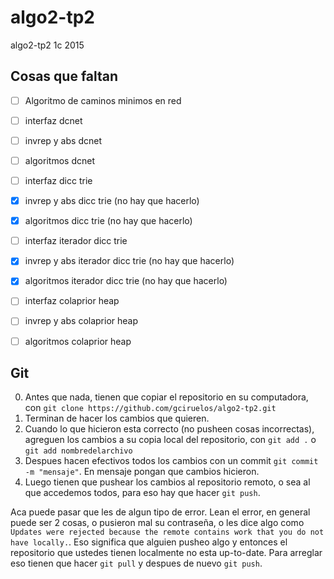 # algo2-tp2
algo2-tp2 1c 2015

Cosas que faltan
----------------
- [ ] Algoritmo de caminos minimos en red
- [ ] interfaz dcnet
- [ ] invrep y abs dcnet
- [ ] algoritmos dcnet
- [ ] interfaz dicc trie
- [x] invrep y abs dicc trie (no hay que hacerlo)
- [x] algoritmos dicc trie (no hay que hacerlo)
- [ ] interfaz iterador dicc trie
- [x] invrep y abs iterador dicc trie (no hay que hacerlo)
- [x] algoritmos iterador dicc trie (no hay que hacerlo)
- [ ] interfaz colaprior heap
- [ ] invrep y abs colaprior heap
- [ ] algoritmos colaprior heap


Git
---
0. Antes que nada, tienen que copiar el repositorio en su computadora, con ```git clone https://github.com/gciruelos/algo2-tp2.git```
1. Terminan de hacer los cambios que quieren.
2. Cuando lo que hicieron esta correcto (no pusheen cosas incorrectas), agreguen los cambios a su copia local del repositorio, con ```git add .``` o ```git add nombredelarchivo```
3. Despues hacen efectivos todos los cambios con un commit ```git commit -m "mensaje"```. En mensaje pongan que cambios hicieron.
4. Luego tienen que pushear los cambios al repositorio remoto, o sea al que accedemos todos, para eso hay que hacer ```git push```.

Aca puede pasar que les de algun tipo de error. Lean el error, en general puede ser 2 cosas, o pusieron mal su contraseña, o les dice algo como ```Updates were rejected because the remote contains work that you do not have locally.```. Eso significa que alguien pusheo algo y entonces el repositorio que ustedes tienen localmente no esta up-to-date. Para arreglar eso tienen que hacer ```git pull``` y despues de nuevo ```git push```. 
